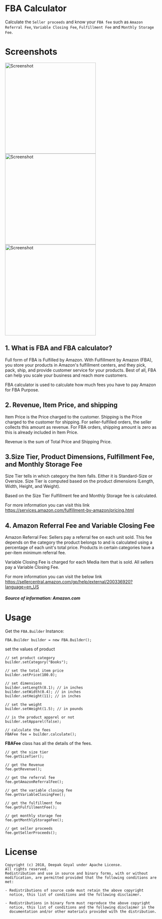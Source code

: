 # FBA Calculator
Calculate the `Seller proceeds` and know your `FBA fee` such as `Amazon Referral Fee`, `Variable Closing Fee`, `Fulfillment Fee` and `Monthly Storage Fee`.

# Screenshots
<img src="screenshots/device-2018-06-07-190436.png" alt="Screenshot" width="300" />
<img src="screenshots/device-2018-06-07-190620.png" alt="Screenshot" width="300" />
<img src="screenshots/device-2018-06-07-190645.png" alt="Screenshot" width="300" />

## 1. What is FBA and FBA calculator?
Full form of FBA is Fulfilled by Amazon. With Fulfillment by Amazon (FBA), you
store your products in Amazon's fulfillment centers, and they pick, pack, ship, and provide
customer service for your products. Best of all, FBA can help you scale your business and reach
more customers.

FBA calculator is used to calculate how much fees you have to pay Amazon for FBA Purpose.

## 2. Revenue, Item Price, and shipping
Item Price is the Price charged to the customer.
Shipping is the Price charged to the customer for shipping. For seller-fulfilled orders,
the seller collects this amount as revenue. For FBA orders, shipping amount is zero as this is
already included in Item Price.

Revenue is the sum of Total Price and Shipping Price.

## 3.Size Tier, Product Dimensions, Fulfillment Fee, and Monthly Storage Fee
Size Tier tells in which category the Item falls. Either it is Standard-Size or Oversize.
Size Tier is computed based on the product dimensions (Length, Width, Height, and Weight).

Based on the Size Tier Fulfillment fee and Monthly Storage fee is calculated.

For more information you can visit this link
https://services.amazon.com/fulfillment-by-amazon/pricing.html

## 4. Amazon Referral Fee and Variable Closing Fee
Amazon Referral Fee: Sellers pay a referral fee on each unit sold. This fee depends on the category the product
belongs to and is calculated using a percentage of each unit's total price. Products in certain
categories have a per-item minimum referral fee.

Variable Closing Fee is charged for each Media item that is sold. All sellers pay a Variable Closing Fee.

For more information you can visit the below link
https://sellercentral.amazon.com/gp/help/external/200336920?language=en_US

##### Source of information: Amazon.com

# Usage
Get the `FBA.Builder` Instance:
```
FBA.Builder builder = new FBA.Builder();
```
set the values of product
```
// set product category
builder.setCategory("Books");

// set the total item price
builder.setPrice(100.0);

// set dimensions
builder.setLength(8.1); // in inches
builder.setWidth(0.4); // in inches
builder.setHeight(11); // in inches

// set the weight
builder.setWeight(1.5); // in pounds

// is the product apparel or not
builder.setApparel(false);

// calculate the fees
FBAFee fee = builder.calculate();
```

**FBAFee** class has all the details of the fees.

```
// get the size tier
fee.getSizeTier();

// get the Revenue
fee.getRevenue();

// get the referral fee
fee.getAmazonReferralFee();

// get the variable closing fee
fee.getVariableClosingFee();

// get the fulfillment fee
fee.getFulfillmentFee();

// get monthly storage fee
fee.getMonthlyStorageFee();

// get seller proceeds
fee.getSellerProceeds();
```

# License

    Copyright (c) 2018, Deepak Goyal under Apache License. 
    All rights reserved.
    Redistribution and use in source and binary forms, with or without
    modification, are permitted provided that the following conditions are met:
    
    - Redistributions of source code must retain the above copyright
      notice, this list of conditions and the following disclaimer.
    
    - Redistributions in binary form must reproduce the above copyright
      notice, this list of conditions and the following disclaimer in the
      documentation and/or other materials provided with the distribution.